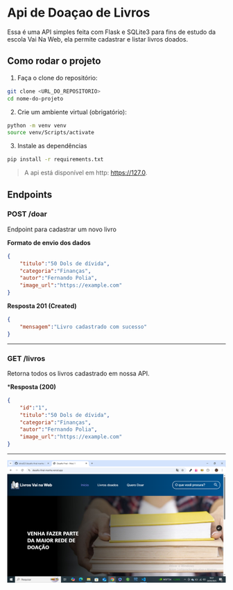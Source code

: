 # Api de Doaçao de Livros

Essa é uma API simples feita com Flask e SQLite3 para fins de estudo da escola Vai Na Web, ela permite cadastrar e listar livros doados.

## Como rodar o projeto

1. Faça o clone do repositório:
```bash
git clone <URL_DO_REPOSITORIO>
cd nome-do-projeto
```


2. Crie um ambiente virtual (obrigatório):
```bash
python -m venv venv
source venv/Scripts/activate
```

3. Instale as dependências
```bash
pip install -r requirements.txt
```

> A api está disponível em http: https://127.0.

## Endpoints

### POST /doar

Endpoint para cadastrar um novo livro

**Formato de envio dos dados**
```json
{
    "titulo":"50 Dols de dívida",
    "categoria":"Finanças",
    "autor":"Fernando Polia",
    "image_url":"https://example.com"
}
```

**Resposta 201 (Created)**
```json
{
    "mensagem":"Livro cadastrado com sucesso"
}
```

---

### GET /livros

Retorna todos os livros cadastrado em nossa API.

***Resposta (200)**
```json
{
    "id":"1",
    "titulo":"50 Dols de dívida",
    "categoria":"Finanças",
    "autor":"Fernando Polia",
    "image_url":"https://example.com"
}
```
---
![alt text](image.png)